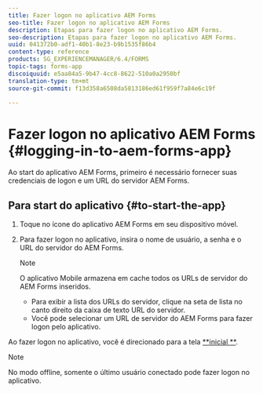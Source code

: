 ```yaml
---
title: Fazer logon no aplicativo AEM Forms
seo-title: Fazer logon no aplicativo AEM Forms
description: Etapas para fazer logon no aplicativo AEM Forms.
seo-description: Etapas para fazer logon no aplicativo AEM Forms.
uuid: 041372b0-adf1-40b1-8e23-b9b1535f86b4
content-type: reference
products: SG_EXPERIENCEMANAGER/6.4/FORMS
topic-tags: forms-app
discoiquuid: e5aa84a5-9b47-4cc8-8622-510a0a2950bf
translation-type: tm+mt
source-git-commit: f13d358a6508da5813186ed61f959f7a84e6c19f

---
```



# Fazer logon no aplicativo AEM Forms {#logging-in-to-aem-forms-app}

Ao start do aplicativo AEM Forms, primeiro é necessário fornecer suas credenciais de logon e um URL do servidor AEM Forms.

## Para start do aplicativo {#to-start-the-app}

1. Toque no ícone do aplicativo AEM Forms em seu dispositivo móvel.
1. Para fazer logon no aplicativo, insira o nome de usuário, a senha e o URL do servidor do AEM Forms.

   >[!NOTE]
   >
   >O aplicativo Mobile armazena em cache todos os URLs de servidor do AEM Forms inseridos.
   >
   >* Para exibir a lista dos URLs do servidor, clique na seta de lista no canto direito da caixa de texto URL do servidor.
   >* Você pode selecionar um URL de servidor do AEM Forms para fazer logon pelo aplicativo.


Ao fazer logon no aplicativo, você é direcionado para a tela [**inicial **](/help/forms/using/home-screen.md).

>[!NOTE]
>
>No modo offline, somente o último usuário conectado pode fazer logon no aplicativo.
